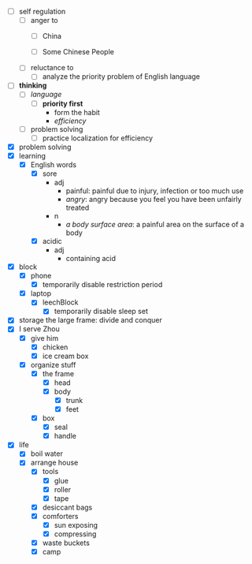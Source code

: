 - [ ] self regulation
    - [ ] anger to
        - [ ] China

        - [ ] Some Chinese People
    - [ ] reluctance to
        - [ ] analyze the priority problem of English language
- [ ] **thinking**
    - [ ] *language*
        - [ ] **priority first**
            - form the habit
            - *efficiency*
    - [ ] problem solving
        - [ ] practice localization for efficiency
- [x] problem solving
- [x] learning
    - [x] English words
        - [x] sore
            - adj
                - painful: painful due to injury, infection or too much use
                - *angry*: angry because you feel you have been unfairly treated
            - n
                - *a body surface area*: a painful area on the surface of a body
        - [x] acidic
            - adj
                - containing acid
- [x] block
    - [x] phone
        - [x] temporarily disable restriction period
    - [x] laptop
        - [x] leechBlock
            - [x] temporarily disable sleep set
- [x] storage the large frame: divide and conquer
- [x] I serve Zhou
    - [x] give him
        - [x] chicken
        - [x] ice cream box
    - [x] organize stuff
        - [x] the frame
            - [x] head
            - [x] body
                - [x] trunk
                - [x] feet
        - [x] box
            - [x] seal
            - [x] handle
- [x] life
    - [x] boil water
    - [x] arrange house
        - [x] tools
            - [x] glue
            - [x] roller
            - [x] tape
        - [x] desiccant bags
        - [x] comforters
            - [x] sun exposing
            - [x] compressing
        - [x] waste buckets
        - [x] camp